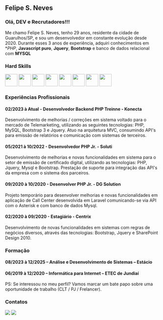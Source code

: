 ## Felipe S. Neves

### Olá, DEV e Recrutadores!!!

Me chamo Felipe S. Neves, tenho 29 anos, residente da cidade de Guarulhos/SP, e sou um desenvolvedor em constante evolução desde 2020. Durante esses 3 anos de experiência, adquiri conhecimentos em **PHP*, **Javascript puro**, **Jquery**, **Bootstrap** e banco de dados relacional com **MYSQL**


### Hard Skills
<img loading="lazy" src="https://cdn.jsdelivr.net/gh/devicons/devicon/icons/php/php-original.svg" width="40" height="40"/> <img loading="lazy" src="https://cdn.jsdelivr.net/gh/devicons/devicon/icons/mysql/mysql-original-wordmark.svg" width="40" height="40"/> 
<img loading="lazy" src="https://cdn.jsdelivr.net/gh/devicons/devicon/icons/javascript/javascript-original.svg" width="40" height="40"/>
<img loading="lazy" src="https://cdn.jsdelivr.net/gh/devicons/devicon/icons/jquery/jquery-original-wordmark.svg" width="40" height="40"/>
<img loading="lazy" src="https://cdn.jsdelivr.net/gh/devicons/devicon/icons/html5/html5-original-wordmark.svg" width="40" height="40"/> 
<img loading="lazy" src="https://cdn.jsdelivr.net/gh/devicons/devicon/icons/css3/css3-original-wordmark.svg" width="40" height="40"/> 
<img loading="lazy" src="https://cdn.jsdelivr.net/gh/devicons/devicon/icons/bootstrap/bootstrap-original.svg" width="40" height="40"/> <img loading="lazy" src="https://cdn.jsdelivr.net/gh/devicons/devicon/icons/git/git-original-wordmark.svg" width="40" height="40"/>

### Experiências Profissionais
#### 02/2023 à Atual - Desenvolvedor Backend PHP Treinne - Konecta
Desenvolvimento de melhorias / correções em sistema voltado para o mercado de Telemarketing, utilizando as seguintes tecnologias: PHP, MySQL, Bootstrap 3 e Jquery. Atuo na arquitetura MVC, consumindo API's para emissão de relatórios e comunicação com sistemas de terceiros.

#### 05/2021 à 10/2022 - Desenvolvedor PHP Jr. - Soluti
Desenvolvimento de melhorias e novas funcionalidades em sistema para o setor de emissão de certificado digital, utilizando as tecnologias: PHP, Jquery, Mysql e Bootstrap. Prestação de suporte para integração das API's da empresa com o sistema dos parceiros.

#### 09/2020 à 10/2020 - Desenvolver PHP Jr. - DG Solution
Projeto temporário para desenvolver melhorias e novas funcionalidades em aplicação de Call Center desenvolvida em Laravel comunicando-se via API com o Asterisk e com banco de dados
Mysql.

#### 02/2020 à 09/2020 - Estagiário - Centrix
Desenvolvimento de novas funcionalidades em sistemas com regras de negócios diversos, através das tecnologias: Bootstrap, Jquery e SharePoint Design 2010.

### Formação
#### 08/2023 à 12/2025 – Análise e Desenvolvimento de Sistemas – Estácio
#### 06/2019 à 12/2020 – Informática para Internet – ETEC de Jundiaí

PS: Se interessou no meu perfil? Vamos marcar um bate papo sobre uma oportunidade de trabalho (CLT / PJ / Frelancer).

### Contatos
<div>
  <a href = "mailto:felipe.s.neves@outlook.com"><img loading="lazy" src="https://img.shields.io/badge/Microsoft_Outlook-0078D4?style=for-the-badge&logo=microsoft-outlook&logoColor=white" target="_blank"></a>
  <a href="https://www.linkedin.com/in/felipe-s-neves-5858aa281/" target="_blank"><img loading="lazy" src="https://img.shields.io/badge/-LinkedIn-%230077B5?style=for-the-badge&logo=linkedin&logoColor=white" target="_blank"></a>   
</div>

